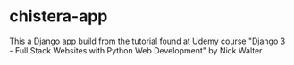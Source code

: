 # chistera-app
This a Django app build from the tutorial found at Udemy course "Django 3 - Full Stack Websites with Python Web Development"
by Nick Walter
